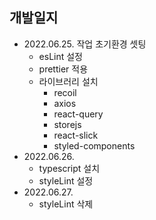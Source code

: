 ## 개발일지
 - 2022.06.25. 작업 초기환경 셋팅
   - esLint 설정
   - prettier 적용
   - 라이브러리 설치
     - recoil
     - axios
     - react-query
     - storejs
     - react-slick
     - styled-components
 - 2022.06.26. 
    - typescript 설치
    - styleLint 설정     
 - 2022.06.27.
    - styleLint 삭제
